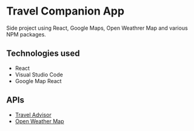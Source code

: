 # Travel Companion App

Side project using React, Google Maps, Open Weathrer Map and various NPM packages.

## Technologies used

- React
- Visual Studio Code
- Google Map React

## APIs

- [Travel Advisor](https://rapidapi.com/apidojo/api/travel-advisor)
- [Open Weather Map](https://rapidapi.com/community/api/open-weather-map)

